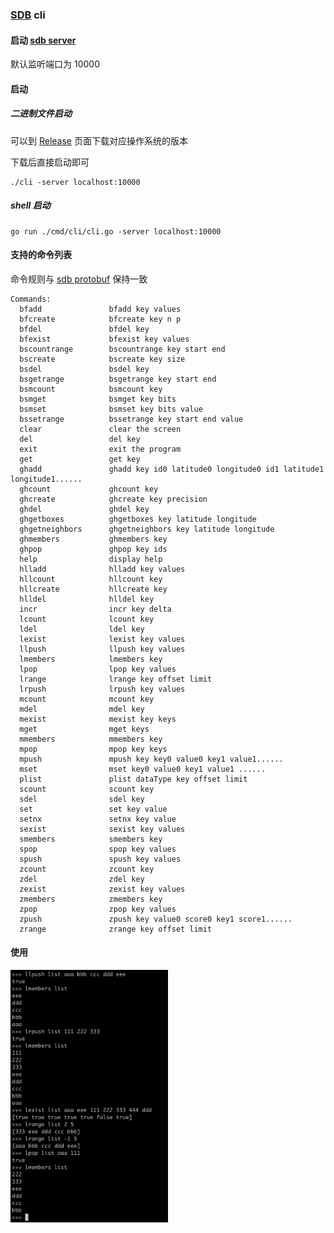 ### [SDB](https://github.com/yemingfeng/sdb) cli

#### 启动 [sdb server](https://github.com/yemingfeng/sdb)

默认监听端口为 10000

#### 启动

##### 二进制文件启动

可以到 [Release](https://github.com/yemingfeng/sdb-cli/releases/) 页面下载对应操作系统的版本

下载后直接启动即可

```shell
./cli -server localhost:10000
```

##### shell 启动

```shell
go run ./cmd/cli/cli.go -server localhost:10000
```

#### 支持的命令列表

命令规则与 [sdb protobuf](https://github.com/yemingfeng/sdb-protobuf) 保持一致

```shell
Commands:
  bfadd               bfadd key values
  bfcreate            bfcreate key n p
  bfdel               bfdel key
  bfexist             bfexist key values
  bscountrange        bscountrange key start end
  bscreate            bscreate key size
  bsdel               bsdel key
  bsgetrange          bsgetrange key start end
  bsmcount            bsmcount key
  bsmget              bsmget key bits
  bsmset              bsmset key bits value
  bssetrange          bssetrange key start end value
  clear               clear the screen
  del                 del key
  exit                exit the program
  get                 get key
  ghadd               ghadd key id0 latitude0 longitude0 id1 latitude1 longitude1......
  ghcount             ghcount key
  ghcreate            ghcreate key precision
  ghdel               ghdel key
  ghgetboxes          ghgetboxes key latitude longitude
  ghgetneighbors      ghgetneighbors key latitude longitude
  ghmembers           ghmembers key
  ghpop               ghpop key ids
  help                display help
  hlladd              hlladd key values
  hllcount            hllcount key
  hllcreate           hllcreate key
  hlldel              hlldel key
  incr                incr key delta
  lcount              lcount key
  ldel                ldel key
  lexist              lexist key values
  llpush              llpush key values
  lmembers            lmembers key
  lpop                lpop key values
  lrange              lrange key offset limit
  lrpush              lrpush key values
  mcount              mcount key
  mdel                mdel key
  mexist              mexist key keys
  mget                mget keys
  mmembers            mmembers key
  mpop                mpop key keys
  mpush               mpush key key0 value0 key1 value1......
  mset                mset key0 value0 key1 value1 ......
  plist               plist dataType key offset limit
  scount              scount key
  sdel                sdel key
  set                 set key value
  setnx               setnx key value
  sexist              sexist key values
  smembers            smembers key
  spop                spop key values
  spush               spush key values
  zcount              zcount key
  zdel                zdel key
  zexist              zexist key values
  zmembers            zmembers key
  zpop                zpop key values
  zpush               zpush key value0 score0 key1 score1......
  zrange              zrange key offset limit

```

#### 使用

<img alt="cli" src="https://github.com/yemingfeng/sdb-cli/raw/master/docs/cli.png" width="50%" height="50%"/>
